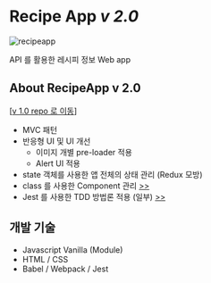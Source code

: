 # Recipe App _v 2.0_   

 ![recipeapp](https://user-images.githubusercontent.com/52827441/83347409-dfca0200-a35f-11ea-90fc-febec921b520.gif)
 
API 를 활용한 레시피 정보 Web app   

## About RecipeApp v 2.0
[[v 1.0 repo 로 이동](https://github.com/seong7/recipe-app)]   

 - MVC 패턴
 - 반응형 UI 및 UI 개선
   - 이미지 개별 pre-loader 적용
   - Alert UI 적용
 - state 객체를 사용한 앱 전체의 상태 관리 (Redux 모방)
 - class 를 사용한 Component 관리 [>>](./src/modules/views)
 - Jest 를 사용한 TDD 방법론 적용 (일부) [>>](./src/__tests__)   

## 개발 기술
 - Javascript Vanilla (Module)
 - HTML / CSS
 - Babel / Webpack / Jest